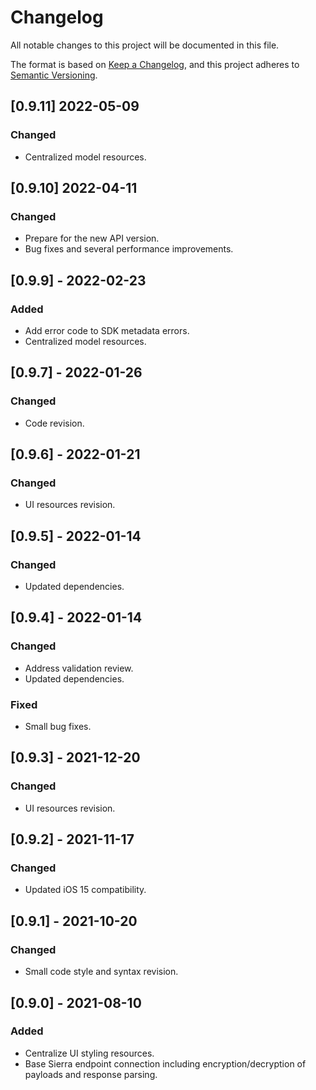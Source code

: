 # Changelog
All notable changes to this project will be documented in this file.

The format is based on [Keep a Changelog](https://keepachangelog.com/en/1.0.0/),
and this project adheres to [Semantic Versioning](https://semver.org/spec/v2.0.0.html).

## [0.9.11] 2022-05-09
### Changed
- Centralized model resources.

## [0.9.10] 2022-04-11
### Changed
- Prepare for the new API version.
- Bug fixes and several performance improvements.

## [0.9.9] - 2022-02-23
### Added
- Add error code to SDK metadata errors.
- Centralized model resources.

## [0.9.7] - 2022-01-26
### Changed
- Code revision.

## [0.9.6] - 2022-01-21
### Changed
- UI resources revision.

## [0.9.5] - 2022-01-14
### Changed
- Updated dependencies.

## [0.9.4] - 2022-01-14
### Changed
- Address validation review.
- Updated dependencies.
### Fixed
- Small bug fixes.

## [0.9.3] - 2021-12-20
### Changed
- UI resources revision.

## [0.9.2] - 2021-11-17
### Changed
- Updated iOS 15 compatibility.

## [0.9.1] - 2021-10-20
### Changed
- Small code style and syntax revision.

## [0.9.0] - 2021-08-10
### Added
- Centralize UI styling resources.
- Base Sierra endpoint connection including encryption/decryption of payloads and response parsing.
